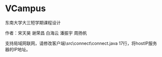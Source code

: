 # VCampus
东南大学大三短学期课程设计

作者：宋天昊 谢荣昌 白海云 潘振宇 周扬帆

支持局域网联网，请修改客户端\src\connect\connect.java 17行，将hostIP服务器的IP地址。
